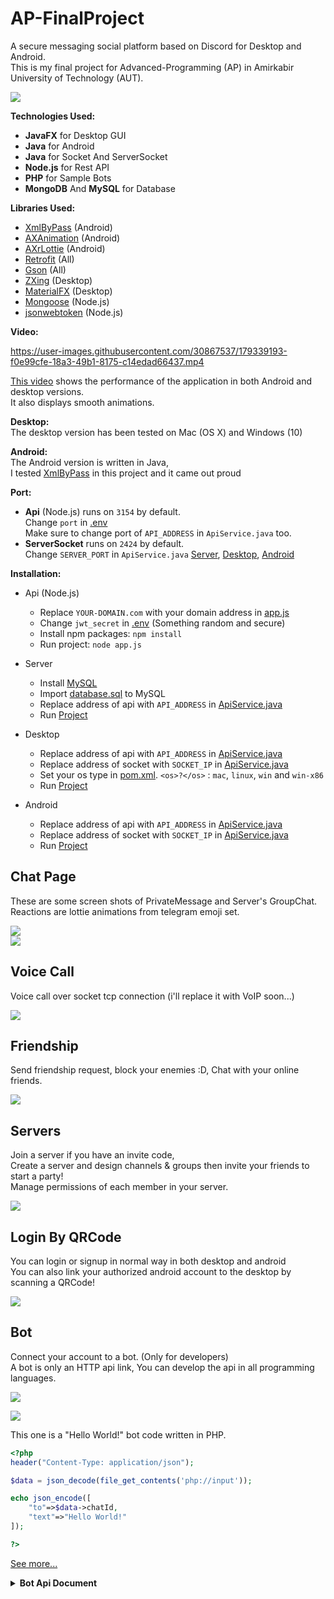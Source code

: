 # AP-FinalProject
 A secure messaging social platform based on Discord for Desktop and Android.<br>
This is my final project for Advanced-Programming (AP) in Amirkabir University of Technology (AUT).<br>

![](./images/1.png)

**Technologies Used:**<br>
- **JavaFX** for Desktop GUI
- **Java** for Android
- **Java** for Socket And ServerSocket
- **Node.js** for Rest API
- **PHP** for Sample Bots
- **MongoDB** And **MySQL** for Database

**Libraries Used:**<br>
- [XmlByPass](https://github.com/Aghajari/XmlByPass) (Android)
- [AXAnimation](https://github.com/Aghajari/AXAnimation) (Android)
- [AXrLottie](https://github.com/Aghajari/AXrLottie) (Android)
- [Retrofit](https://github.com/square/retrofit) (All)
- [Gson](https://github.com/google/gson) (All)
- [ZXing](https://github.com/zxing/zxing) (Desktop)
- [MaterialFX](https://github.com/palexdev/MaterialFX) (Desktop)
- [Mongoose](https://github.com/Automattic/mongoose) (Node.js)
- [jsonwebtoken](https://github.com/auth0/node-jsonwebtoken) (Node.js)


**Video:**<br>

https://user-images.githubusercontent.com/30867537/179339193-f0e99cfe-18a3-49b1-8175-c14edad66437.mp4

[This video](./video.mp4) shows the performance of the application in both Android and desktop versions.<br>
It also displays smooth animations.

**Desktop:**<br>
The desktop version has been tested on Mac (OS X) and Windows (10)<br>

**Android:**<br>
The Android version is written in Java,<br>
I tested [XmlByPass](https://github.com/Aghajari/XmlByPass) in this project and it came out proud

**Port:**<br>
- **Api** (Node.js) runs on `3154` by default.<br>
Change `port` in [.env](Server/Api/.env)<br>
Make sure to change port of `API_ADDRESS` in `ApiService.java` too.<br>
- **ServerSocket** runs on `2424` by default.<br>
Change `SERVER_PORT` in `ApiService.java` [Server](./Server/DiscordServer/src/main/java/com/aghajari/api/ApiService.java), [Desktop](./Desktop/Discord/src/main/java/com/aghajari/api/ApiService.java), [Android](./Android/Discord/app/src/main/java/com/aghajari/api/ApiService.java)

**Installation:**<br>
- Api (Node.js)
  + Replace `YOUR-DOMAIN.com` with your domain address in [app.js](Server/Api/app.js)
  + Change `jwt_secret` in [.env](Server/Api/.env) (Something random and secure)
  + Install npm packages: `npm install`
  + Run project: `node app.js`

- Server
  + Install [MySQL](https://dev.mysql.com/downloads/mysql/)
  + Import [database.sql](./Server/database.sql) to MySQL
  + Replace address of api with `API_ADDRESS` in [ApiService.java](./Server/DiscordServer/src/main/java/com/aghajari/api/ApiService.java)
  + Run [Project](./Server/DiscordServer)
  
- Desktop
  + Replace address of api with `API_ADDRESS` in [ApiService.java](./Desktop/Discord/src/main/java/com/aghajari/api/ApiService.java)
  + Replace address of socket with `SOCKET_IP` in [ApiService.java](./Desktop/Discord/src/main/java/com/aghajari/api/ApiService.java)
  + Set your os type in [pom.xml](./Desktop/Discord/pom.xml). `<os>?</os>` : `mac`, `linux`, `win` and `win-x86`
  + Run [Project](./Desktop/Discord)
  
- Android
  + Replace address of api with `API_ADDRESS` in [ApiService.java](./Android/Discord/app/src/main/java/com/aghajari/api/ApiService.java)
  + Replace address of socket with `SOCKET_IP` in [ApiService.java](./Android/Discord/app/src/main/java/com/aghajari/api/ApiService.java)
  + Run [Project](./Android/Discord)
  
## Chat Page
These are some screen shots of PrivateMessage and Server's GroupChat.<br>
Reactions are lottie animations from telegram emoji set.

![](./images/2.png)<br>
![](./images/6.png)

## Voice Call
Voice call over socket tcp connection (i'll replace it with VoIP soon...)

![](./images/8.png)

## Friendship
Send friendship request, block your enemies :D, Chat with your online friends.

![](./images/3.png)

## Servers
Join a server if you have an invite code, <br>
Create a server and design channels & groups then invite your friends to start a party!<br>
Manage permissions of each member in your server.

![](./images/4.png)

## Login By QRCode
You can login or signup in normal way in both desktop and android <br>
You can also link your authorized android account to the desktop by scanning a QRCode!

![](./images/5.png)

## Bot
Connect your account to a bot. (Only for developers) <br>
A bot is only an HTTP api link, You can develop the api in all programming languages.

![](./images/7.png)

![](./images/9.png)

This one is a "Hello World!" bot code written in PHP.<br>
```PHP
<?php
header("Content-Type: application/json");

$data = json_decode(file_get_contents('php://input'));

echo json_encode([
    "to"=>$data->chatId, 
    "text"=>"Hello World!"
]);

?>
```

[See more...](./Bot)

<details><summary><b>Bot Api Document</b></summary>
<p>

|Field|Type|Description|
| :---------------- | :----------------: | :---------------- |
| chatId | String | Unique identifier for this chat |
| from | User | Sender of the message |
| to | User | Receiver of the message, if receiver is a user |
| server | Server |  Server details, if receiver is channel of a server |
| channel | Server.Channel | Receiver of the message if is channel of a server |
| isPrivateMessage | Boolean | True, if receiver is a user |
| message | Message | Information about the message |

<b>User</b>
|Field|Type|Description|
| :---------------- | :----------------: | :---------------- |
| avatar | String | User's avatar link |
| username | String | User's user name |
| nickname | String | User's nick name |
| email | String | User's email address |
| isOnline | Boolean | True, if user is online |
 
<b>Server</b>
|Field|Type|Description|
| :---------------- | :----------------: | :---------------- |
| id | String | Server's unique id |
| name | String | Server's name |
| avatar | String | Server's avatar link |
| channels | Array of Server.Channel | List of all channel and groups in this server |
 
<b>Server.Channel</b>
|Field|Type|Description|
| :---------------- | :----------------: | :---------------- |
| id | String | Channel's unique id |
| name | String | Channel's name |
| type | Integer | 0 if is a channel, 1 if is a group |
 
<b>Message</b>
|Field|Type|Description|
| :---------------- | :----------------: | :---------------- |
| text | String | Message's text |
| time | Integer | Date the message was sent in Unix time |
| fromId | String | Id of sender of this message |
| toId | String | Id of receiver of this message |
 
</p></details>
